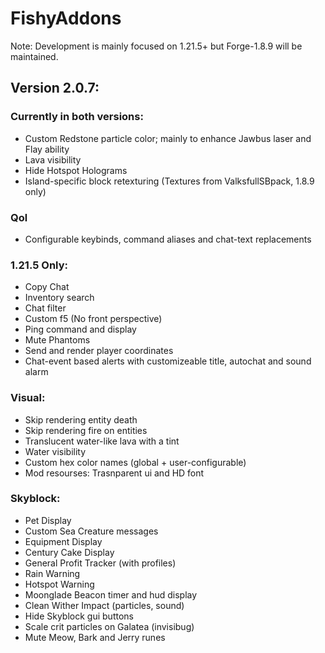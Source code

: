 # FishyAddons

Note: Development is mainly focused on 1.21.5+ but Forge-1.8.9 will be maintained.

## **Version 2.0.7:**

### Currently in both versions:
- Custom Redstone particle color; mainly to enhance Jawbus laser and Flay ability
- Lava visibility
- Hide Hotspot Holograms
- Island-specific block retexturing (Textures from ValksfullSBpack, 1.8.9 only)

### Qol
- Configurable keybinds, command aliases and chat-text replacements

### 1.21.5 Only:
- Copy Chat
- Inventory search
- Chat filter
- Custom f5 (No front perspective)
- Ping command and display
- Mute Phantoms
- Send and render player coordinates
- Chat-event based alerts with customizeable title,
  autochat and sound alarm

### Visual:
- Skip rendering entity death
- Skip rendering fire on entities
- Translucent water-like lava with a tint
- Water visibility
- Custom hex color names (global + user-configurable)
- Mod resourses: Trasnparent ui and HD font

### Skyblock:
- Pet Display
- Custom Sea Creature messages
- Equipment Display
- Century Cake Display
- General Profit Tracker (with profiles)
- Rain Warning
- Hotspot Warning
- Moonglade Beacon timer and hud display
- Clean Wither Impact (particles, sound)
- Hide Skyblock gui buttons
- Scale crit particles on Galatea (invisibug)
- Mute Meow, Bark and Jerry runes